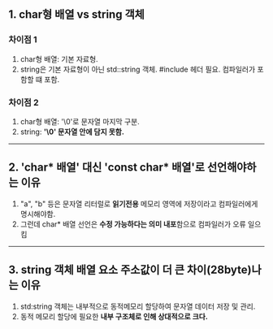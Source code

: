 ## 1. char형 배열 vs string 객체
### 차이점 1
1) char형 배열: 기본 자료형.
2) string은 기본 자료형이 아닌 std::string 객체. #include <string> 헤더 필요. 컴파일러가 <iostream> 포함할 떄 <string> 포함.
   
### 차이점 2
1) char형 배열: '\0'로 문자열 마지막 구분.
2) string:  <b>'\0' 문자열 안에 담지 못함.</b>
---

## 2. 'char* 배열' 대신 'const char* 배열'로 선언해야하는 이유
1) "a", "b" 등은 문자열 리터럴로 **읽기전용** 메모리 영역에 저장이라고 컴파일러에게 명시해야함.
2) 그런데 char* 배열 선언은 **수정 가능하다는 의미 내포**함으로 컴파일러가 오류 일으킴
---

## 3. string 객체 배열 요소 주소값이 더 큰 차이(28byte)나는 이유
1) std:string 객체는 내부적으로 동적메모리 할당하여 문자열 데이터 저장 및 관리.
2) 동적 메모리 할당에 필요한 **내부 구조체로 인해 상대적으로 크다.** 
